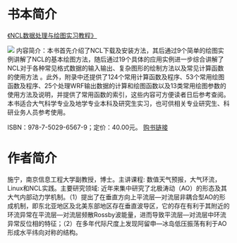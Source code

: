 # 书本简介
[《NCL数据处理与绘图实习教程》](http://www.qxcbs.com/news/newsdetail.jsp?id=164670&nodeid=383&siteid=2)

![](https://github.com/gavin971/NCL_meteorology_libs/blob/master/books_cover.png)
内容简介：本书首先介绍了NCL下载及安装方法，其后通过9个简单的绘图实例讲解了NCL的基本绘图方法，随后通过19个具体的应用实例进一步综合讲解了NCL对于各种常见格式数据的输入输出、复杂图形的绘制方法以及常见计算函数的使用方法 。此外，附录中还提供了124个常用计算函数及程序、53个常用绘图函数及程序、25个处理WRF输出数据的计算和绘图函数以及13类常用绘图参数的使用方法及说明，并提供了常用函数的索引，这些内容可方便读者日后参考查阅。
本书适合大气科学专业及地学专业本科及研究生实习，也可供相关专业研究生、科研业务人员参考使用。

ISBN：978-7-5029-6567-9；定价：40.00元。
[购书链接](http://www.qxcbs.com//books/booksdetail.jsp?id=164759&nodeid=267&siteid=2&pubcompanyid=49)

# 作者简介

施宁，南京信息工程大学副教授，博士。主讲课程: 数值天气预报，大气环流，Linux和NCL实践。主要研究领域: 近年来集中研究了北极涛动（AO）的形态及其大气内部动力学机制。（1）提出了在垂直方向上平流层—对流层非耦合型AO的形成机制，即东北亚地区及北美东部地区存在垂直波导区，它的存在有利于其附近的环流异常在平流层—对流层频散Rossby波能量，进而导致平流层—对流层中环流异常反位相的特征；（2）在多年代际尺度上发现阿留申—冰岛低压振荡有利于AO形成水平纬向对称的结构。


